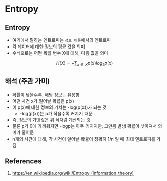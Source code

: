 # Entropy

## Entropy

- 여기에서 말하는 엔트로피는 `정보 이론`에서의 엔트로피
- 각 데이터에 대한 정보의 평균 값을 의미
- 수식으로는 어떤 확률 변수 X에 대해, 다음 값을 의미

$$
H(X) = -\sum_{x \in X} p(x) log_2p(x)
$$

## 해석 (주관 가미)

- 확률이 낮을수록, 해당 정보는 유용함
- 어떤 사건 x가 일어날 확률은 p(x)
- 이 p(x)에 대한 정보의 가치는 -log(p(x))가 되는 것
  - -log(p(x))는 p가 작을수록 커지기 때문
- 즉, 정보의 기댓값은 위 식처럼 계산되는 것
- 물론 p가 0에 가까워지면 -logp는 아주 커지지만, 그만큼 발생 확률이 낮아져서 의미가 줄어듦
- n개의 사건에 대해, 각 사건이 일어날 확률이 정확히 1/n 일 때 최대 엔트로피를 가짐

## References

1. https://en.wikipedia.org/wiki/Entropy_(information_theory)
